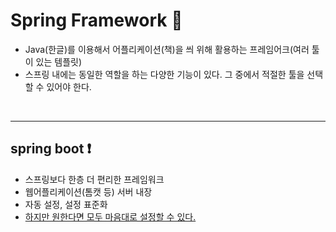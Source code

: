 # Spring Framework :leaves:

- Java(한글)를 이용해서 어플리케이션(책)을 씌 위해 활용하는 프레임어크(여러 툴이 있는 템플릿)
- 스프링 내에는 동일한 역할을 하는 다양한 기능이 있다. 그 중에서 적절한 툴을 선택할 수 있어야 한다.

<br>

---------------------

## spring boot ❗

- 스프링보다 한층 더 편리한 프레임워크
- 웹어플리케이션(톰캣 등) 서버 내장
- 자동 설정, 설정 표준화
- <U> 하지만 원한다면 모두 마음대로 설정할 수 있다. </U> 
